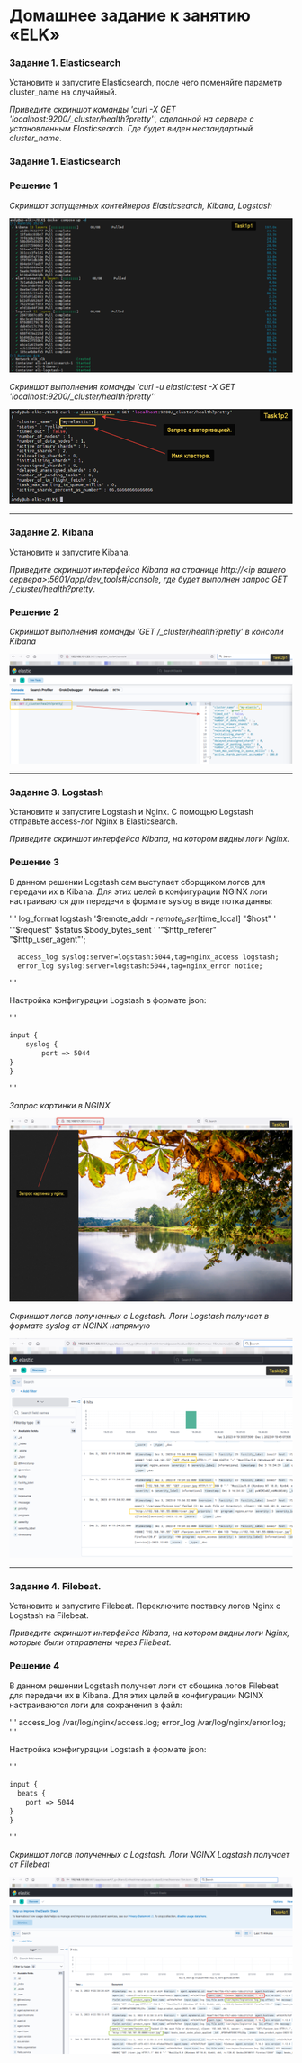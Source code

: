 # Домашнее задание к занятию «ELK»


### Задание 1. Elasticsearch 

Установите и запустите Elasticsearch, после чего поменяйте параметр cluster_name на случайный. 

*Приведите скриншот команды 'curl -X GET 'localhost:9200/_cluster/health?pretty'', сделанной на сервере с установленным Elasticsearch. Где будет виден нестандартный cluster_name*.


### Задание 1. Elasticsearch

### Решение 1

*Скриншот запущенных контейнеров Elasticsearch, Kibana, Logstash*

![Commit Task1](https://github.com/AndrewZnamenskiy/ELK/blob/main/img/task1p1.png)


*Скриншот выполнения команды 'curl -u elastic:test -X GET 'localhost:9200/_cluster/health?pretty''*

![Commit Task1](https://github.com/AndrewZnamenskiy/ELK/blob/main/img/task1p2.png)


---

### Задание 2. Kibana

Установите и запустите Kibana.

*Приведите скриншот интерфейса Kibana на странице http://<ip вашего сервера>:5601/app/dev_tools#/console, где будет выполнен запрос GET /_cluster/health?pretty*.


### Решение 2

*Скриншот выполнения команды 'GET /_cluster/health?pretty' в консоли Kibana*

![Commit Task2](https://github.com/AndrewZnamenskiy/ELK/blob/main/img/task2p1.png)


---

### Задание 3. Logstash

Установите и запустите Logstash и Nginx. С помощью Logstash отправьте access-лог Nginx в Elasticsearch. 

*Приведите скриншот интерфейса Kibana, на котором видны логи Nginx.*


### Решение 3


В данном решении Logstash сам выступает сборщиком логов для передачи их в Kibana.
Для этих целей в конфигурации NGINX логи настраиваются для передечи в формате syslog
в виде потка данны:

'''
	  log_format logstash '$remote_addr - $remote_user [$time_local] "$host" '
                      '"$request" $status $body_bytes_sent '
                      '"$http_referer" "$http_user_agent"';
	
	  access_log syslog:server=logstash:5044,tag=nginx_access logstash;
	  error_log syslog:server=logstash:5044,tag=nginx_error notice;

''' 

Настройка конфигурации Logstash в формате json:

'''

	input {
  	    syslog {
    	    port => 5044
	}
	}

'''



*Запрос картинки в NGINX*

![Commit Task3](https://github.com/AndrewZnamenskiy/ELK/blob/main/img/task3p1.png)

*Скриншот логов полученных с Logstash. Логи Logstash получает в формате syslog от NGINX напрямую*

![Commit Task3](https://github.com/AndrewZnamenskiy/ELK/blob/main/img/task3p2.png)


---

### Задание 4. Filebeat. 

Установите и запустите Filebeat. Переключите поставку логов Nginx с Logstash на Filebeat. 

*Приведите скриншот интерфейса Kibana, на котором видны логи Nginx, которые были отправлены через Filebeat.*


### Решение 4


В данном решении Logstash получает логи от сбощика логов Filebeat для передачи их в Kibana.
Для этих целей в конфигурации NGINX настраиваются логи для сохранения в файл:

'''
        access_log /var/log/nginx/access.log;
        error_log /var/log/nginx/error.log;
'''


Настройка конфигурации Logstash в формате json:

'''

	input {
	  beats {
    	port => 5044
	}
	}

'''


*Скриншот логов полученных с Logstash. Логи NGINX Logstash получает от Filebeat*

![Commit Task4](https://github.com/AndrewZnamenskiy/ELK/blob/main/img/task4p1.png)



